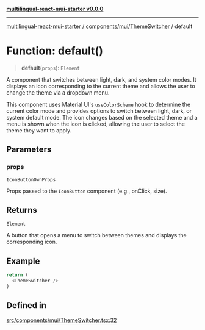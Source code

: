 [**multilingual-react-mui-starter v0.0.0**](../../../../README.md)

***

[multilingual-react-mui-starter](../../../../modules.md) / [components/mui/ThemeSwitcher](../README.md) / default

# Function: default()

> **default**(`props`): `Element`

A component that switches between light, dark, and system color modes.
It displays an icon corresponding to the current theme and allows the user
to change the theme via a dropdown menu.

This component uses Material UI's `useColorScheme` hook to determine the
current color mode and provides options to switch between light, dark, or system default mode.
The icon changes based on the selected theme and a menu is shown when the icon is clicked,
allowing the user to select the theme they want to apply.

## Parameters

### props

`IconButtonOwnProps`

Props passed to the `IconButton` component (e.g., onClick, size).

## Returns

`Element`

A button that opens a menu to switch between themes and displays the corresponding icon.

## Example

```ts
return (
  <ThemeSwitcher />
)
```

## Defined in

[src/components/mui/ThemeSwitcher.tsx:32](https://github.com/mjleb/multilingual-react-mui-starter/blob/ca91143561b48da49085d72a39ca275cd51f61e7/src/components/mui/ThemeSwitcher.tsx#L32)
